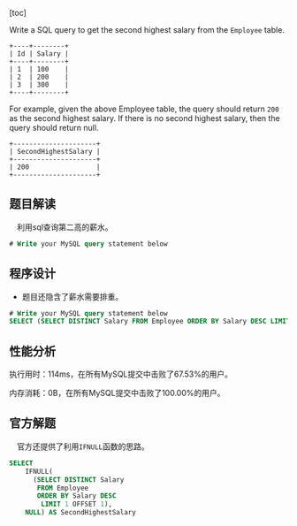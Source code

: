 [toc]

Write a SQL query to get the second highest salary from the `Employee` table.

```
+----+--------+
| Id | Salary |
+----+--------+
| 1  | 100    |
| 2  | 200    |
| 3  | 300    |
+----+--------+
```

For example, given the above Employee table, the query should return `200` as the second highest salary. If there is no second highest salary, then the query should return null.

```
+---------------------+
| SecondHighestSalary |
+---------------------+
| 200                 |
+---------------------+
```



## 题目解读

&emsp;利用sql查询第二高的薪水。

```sql
# Write your MySQL query statement below
```

## 程序设计

* 题目还隐含了薪水需要排重。

```sql
# Write your MySQL query statement below
SELECT (SELECT DISTINCT Salary FROM Employee ORDER BY Salary DESC LIMIT 1 OFFSET 1) AS SecondHighestSalary;
```

## 性能分析

执行用时：114ms，在所有MySQL提交中击败了67.53%的用户。

内存消耗：0B，在所有MySQL提交中击败了100.00%的用户。

## 官方解题

&emsp;官方还提供了利用`IFNULL`函数的思路。

```sql
SELECT
    IFNULL(
      (SELECT DISTINCT Salary
       FROM Employee
       ORDER BY Salary DESC
        LIMIT 1 OFFSET 1),
    NULL) AS SecondHighestSalary
```